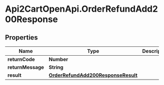# Api2CartOpenApi.OrderRefundAdd200Response

## Properties

Name | Type | Description | Notes
------------ | ------------- | ------------- | -------------
**returnCode** | **Number** |  | [optional] 
**returnMessage** | **String** |  | [optional] 
**result** | [**OrderRefundAdd200ResponseResult**](OrderRefundAdd200ResponseResult.md) |  | [optional] 


